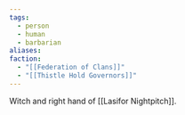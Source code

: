 ```yaml
---
tags:
  - person
  - human
  - barbarian
aliases: 
faction:
  - "[[Federation of Clans]]"
  - "[[Thistle Hold Governors]]"
---
```


Witch and right hand of [[Lasifor Nightpitch]].
